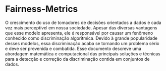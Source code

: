 # Fairness-Metrics
O crescimento do uso de tomadores de decisões orientados a dados é cada vez mais perceptível em nossa sociedade. Apesar das diversas vantagens que esse modelo apresenta, ele é responsável por causar um fenômeno conhecido como discriminação algorítmica. Devido à grande popularidade desses modelos, essa discriminação acaba se tornando um problema sério e deve ser prevenida e combatida. Esse documento descreve uma abordagem matemática e computacional das principais soluções e técnicas para a detecção e correção da discriminação contida em conjuntos de dados.
